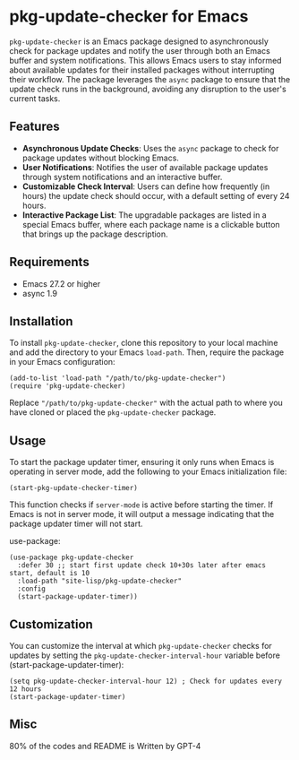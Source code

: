 # pkg-update-checker for Emacs

`pkg-update-checker` is an Emacs package designed to asynchronously check for package updates and notify the user through both an Emacs buffer and system notifications. This allows Emacs users to stay informed about available updates for their installed packages without interrupting their workflow. The package leverages the `async` package to ensure that the update check runs in the background, avoiding any disruption to the user's current tasks.

## Features

- **Asynchronous Update Checks**: Uses the `async` package to check for package updates without blocking Emacs.
- **User Notifications**: Notifies the user of available package updates through system notifications and an interactive buffer.
- **Customizable Check Interval**: Users can define how frequently (in hours) the update check should occur, with a default setting of every 24 hours.
- **Interactive Package List**: The upgradable packages are listed in a special Emacs buffer, where each package name is a clickable button that brings up the package description.

## Requirements

- Emacs 27.2 or higher
- async 1.9

## Installation

To install `pkg-update-checker`, clone this repository to your local machine and add the directory to your Emacs `load-path`. Then, require the package in your Emacs configuration:

```emacs-lisp
(add-to-list 'load-path "/path/to/pkg-update-checker")
(require 'pkg-update-checker)
```

Replace `"/path/to/pkg-update-checker"` with the actual path to where you have cloned or placed the `pkg-update-checker` package.

## Usage

To start the package updater timer, ensuring it only runs when Emacs is operating in server mode, add the following to your Emacs initialization file:

```emacs-lisp
(start-pkg-update-checker-timer)
```

This function checks if `server-mode` is active before starting the timer. If Emacs is not in server mode, it will output a message indicating that the package updater timer will not start.

use-package: 

```emacs-lisp
(use-package pkg-update-checker
  :defer 30 ;; start first update check 10+30s later after emacs start, default is 10
  :load-path "site-lisp/pkg-update-checker" 
  :config
  (start-package-updater-timer))
```

## Customization

You can customize the interval at which `pkg-update-checker` checks for updates by setting the `pkg-update-checker-interval-hour` variable before (start-package-updater-timer):

```emacs-lisp
(setq pkg-update-checker-interval-hour 12) ; Check for updates every 12 hours
(start-package-updater-timer)
```

## Misc
80% of the codes and README is Written by GPT-4

